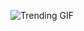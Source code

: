 
<!-- GIF_SECTION -->
![Trending GIF](https://media2.giphy.com/media/v1.Y2lkPThiYjIxNzcyY2VyOWxqbmtrbmk3ZHV6YjF6cDkzYzQ1bjR6d2R0NzMwdnVlMTE5NyZlcD12MV9naWZzX3NlYXJjaCZjdD1n/C9AtxaqrdVngF76L4X/giphy.gif)
<!-- END_GIF_SECTION -->
